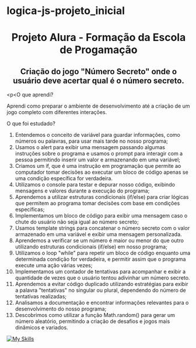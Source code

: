 # logica-js-projeto_inicial
<h1 align="center"> Projeto Alura - Formação da Escola de Progamação </h1>
<h2 align="center">Criação do jogo "Número Secreto" onde o usuário deve acertar qual é o número secreto. </h2>



<p<O que aprendi?</p>
<p>Aprendi como preparar o ambiente de desenvolvimento até a criação de um jogo completo com diferentes interações.</p>

<p>O que foi estudado?</p>
  <ol>
<li>Entendemos o conceito de variável para guardar informações, como números ou palavras, para usar mais tarde no nosso programa;</li>
<li>Usamos o alert para exibir uma mensagem passando algumas instruções sobre o programa e usamos o prompt para interagir com a pessoa permitindo inserir um valor e armazenando em uma variável;</li>
<li>Criamos um if, que é uma instrução em programação que permite ao computador tomar decisões ao executar um bloco de código apenas se uma condição específica for verdadeira.</li>
<li>Utilizamos o console para testar e depurar nosso código, exibindo mensagens e valores durante a execução do programa;</li>
<li>Aprendemos a utilizar estruturas condicionais (if/else) para criar lógicas que permitem ao programa tomar decisões com base em condições específicas;</li>
<li>Implementamos um bloco de código para exibir uma mensagem caso o chute do usuário não seja igual ao número secreto;</li>
<li>Usamos template strings para concatenar o número secreto com o valor armazenado em uma variável e exibir uma mensagem personalizada.</li>
<li>Aprendemos a verificar se um número é maior ou menor do que outro utilizando estruturas condicionais (if/else) em nosso programa;</li>
<li>Utilizamos o loop "while" para repetir um bloco de código enquanto uma determinada condição for verdadeira, e permitir assim que o programa execute uma ação várias vezes;</li>
<li>Implementamos um contador de tentativas para acompanhar e exibir a quantidade de vezes que o usuário tentou adivinhar um número secreto. </li>
<li>Aprendemos a evitar código duplicado utilizando estratégias para exibir a palavra "tentativas" no singular ou plural, dependendo do número de tentativas realizadas;</li>
<li>Analisamos a documentação e encontrar informações relevantes para o desenvolvimento do nosso programa;</li>
<li>Descobrimos como utilizar a função Math.random() para gerar um número aleatório, permitindo a criação de desafios e jogos mais dinâmicos e variados.</li>
  </ol>




[![My Skills](https://skillicons.dev/icons?i=js,html,css)](https://skillicons.dev)
